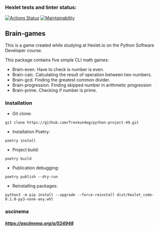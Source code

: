 ### Hexlet tests and linter status:
[![Actions Status](https://github.com/Treskun4eg/python-project-49/workflows/hexlet-check/badge.svg)](https://github.com/Treskun4eg/python-project-49/actions)
[![Maintainability](https://api.codeclimate.com/v1/badges/6eb57df1c0f54bb687dc/maintainability)](https://codeclimate.com/github/Treskun4eg/python-project-49/maintainability)

## Brain-games

This is a game created while studying at Hexlet.io on the Python Software Developer course.

This package contains five simple CLI math games:
* Brain-even. Have to check is number is even.
* Brain-calc. Calculating the result of operation between two numbers.
* Brain-gcd. Finding the greatest common divider.
* Brain-progression. Finding skipped number in arithmetic progression
* Brain-prime. Checking if number is prime.

### Installation

* Git clone:
```
git clone https://github.com/Treskun4eg/python-project-49.git
```
* Installation Poetry:
```
poetry install
```
* Project build:
```
poetry build
```
* Publication debugging:
```
poetry publish --dry-run
```
* Reinstalling packages:
```
python3 -m pip install --upgrade --force-reinstall dist/hexlet_code-0.1.0-py3-none-any.whl
```

### ascinema
##### https://asciinema.org/a/524948